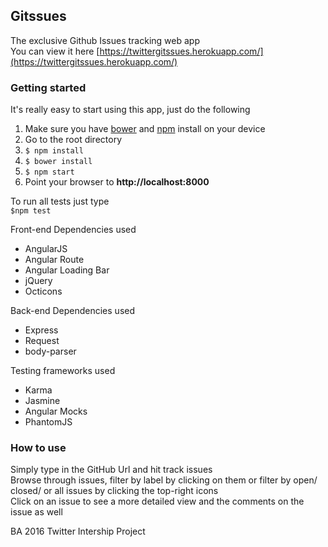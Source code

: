 ## Gitssues 
The exclusive Github Issues tracking web app <br>
You can view it here [https://twittergitssues.herokuapp.com/](https://twittergitssues.herokuapp.com/)

### Getting started
It's really easy to start using this app, just do the following

1. Make sure you have [bower](http://bower.io/) and [npm](https://www.npmjs.com/) install on your device
2. Go to the root directory
3. <code>$ npm install</code>
4. <code>$ bower install</code>
5. <code>$ npm start</code>
6. Point your browser to **http://localhost:8000**

To run all tests just type <br>
<code>$npm test</code>

Front-end Dependencies used

* AngularJS
* Angular Route
* Angular Loading Bar
* jQuery
* Octicons

Back-end Dependencies used

* Express
* Request
* body-parser

Testing frameworks used

* Karma
* Jasmine
* Angular Mocks
* PhantomJS

### How to use
Simply type in the GitHub Url and hit track issues 
<br>
Browse through issues, filter by label by clicking on them or filter by open/ closed/ or all issues by clicking the top-right icons
<br>
Click on an issue to see a more detailed view and the comments on the issue as well

BA 2016 Twitter Intership Project